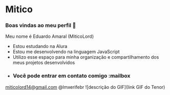 # Mitico
### Boas vindas ao meu perfil :blue_heart:
Meu nome é Eduardo Amaral (MiticoLord)

- Estou estudando na Alura
- Estou me desenvolvendo na linguagem JavaScript
- Utilizo esse espaço para minha organização e compartilhamento dos meus projetos desenvolvidos
- ### Você pode entrar em contato comigo :mailbox

miticolord14@gmail.com
@lmxerifebr
![descrição do GIF](link GIF do Tenor)
